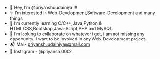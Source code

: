 
* 👋 Hey, I’m @priyanshuudainiya !!!
* ✨ I’m interested in Web-Development,Software-Development and many things.
* 🌱 I’m currently learning C/C++,Java,Python & HTML,CSS,Bootstrap,Java-Script,PHP and MySQL.
* 👀 I’m looking to collaborate on whatever i get, i am not missing any opportunity. I want to be involved in any Web-Development project.
* 📬 Mail- priyanshuudainiya@gmail.com
* 👥 Instagram - @priyansh.0002
<!--
**priyanshuudainiya/priyanshuudainiya** is a ✨ _special_ ✨ repository because its `README.md` (this file) appears on your GitHub profile.

Here are some ideas to get you started:

- 🔭 I’m currently working on ...
- 🌱 I’m currently learning ...
- 👯 I’m looking to collaborate on ...
- 🤔 I’m looking for help with ...
- 💬 Ask me about ...
- 📫 How to reach me: ...
- 😄 Pronouns: ...
- ⚡ Fun fact: ...
-->
